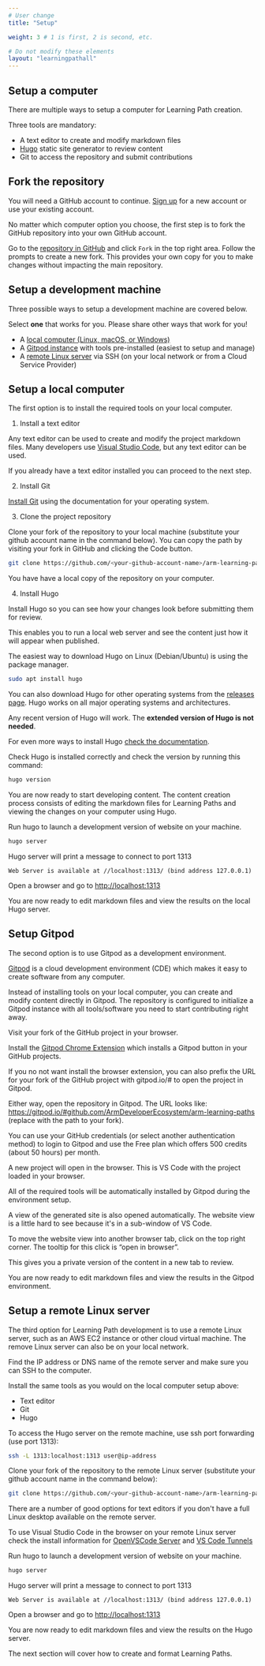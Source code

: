 ```yaml
---
# User change
title: "Setup"

weight: 3 # 1 is first, 2 is second, etc.

# Do not modify these elements
layout: "learningpathall"
---
```


## Setup a computer

There are multiple ways to setup a computer for Learning Path creation. 

Three tools are mandatory:
- A text editor to create and modify markdown files
- [Hugo](https://gohugo.io/) static site generator to review content 
- Git to access the repository and submit contributions

## Fork the repository

You will need a GitHub account to continue. [Sign up](https://github.com/signup) for a new account or use your existing account.

No matter which computer option you choose, the first step is to fork the GitHub repository into your own GitHub account. 

Go to the [repository in GitHub](https://github.com/ArmDeveloperEcosystem/arm-learning-paths) and click `Fork` in the top right area. Follow the prompts to create a new fork. This provides your own copy for you to make changes without impacting the main repository. 

## Setup a development machine 

Three possible ways to setup a development machine are covered below. 

Select **one** that works for you. Please share other ways that work for you!

- A [local computer (Linux, macOS, or Windows)](#setup-a-local-computer)
- A [Gitpod instance](#setup-gitpod) with tools pre-installed (easiest to setup and manage)
- A [remote Linux server](#setup-a-remote-linux-server) via SSH (on your local network or from a Cloud Service Provider)

## Setup a local computer

The first option is to install the required tools on your local computer. 

1. Install a text editor

Any text editor can be used to create and modify the project markdown files. Many developers use [Visual Studio Code](https://code.visualstudio.com/), but any text editor can be used. 

If you already have a text editor installed you can proceed to the next step.

2. Install Git

[Install Git](https://git-scm.com/book/en/v2/Getting-Started-Installing-Git) using the documentation for your operating system. 

3. Clone the project repository

Clone your fork of the repository to your local machine (substitute your github account name in the command below). You can copy the path by visiting your fork in GitHub and clicking the Code button.

```bash
git clone https://github.com/<your-github-account-name>/arm-learning-paths
```

You have have a local copy of the repository on your computer. 

4. Install Hugo

Install Hugo so you can see how your changes look before submitting them for review. 

This enables you to run a local web server and see the content just how it will appear when published. 

The easiest way to download Hugo on Linux (Debian/Ubuntu) is using the package manager.

```bash
sudo apt install hugo
```

You can also download Hugo for other operating systems from the [releases page](https://github.com/gohugoio/hugo/releases). Hugo works on all major operating systems and architectures. 

Any recent version of Hugo will work. The **extended version of Hugo is not needed**. 

For even more ways to install Hugo [check the documentation](https://gohugo.io/getting-started/installing).

Check Hugo is installed correctly and check the version by running this command:

```bash
hugo version
```
You are now ready to start developing content. The content creation process consists of editing the markdown files for Learning Paths and viewing the changes on your computer using Hugo.

Run hugo to launch a development version of website on your machine.

```bash
hugo server
```

Hugo server will print a message to connect to port 1313

```console
Web Server is available at //localhost:1313/ (bind address 127.0.0.1)
```

Open a browser and go to [http://localhost:1313](http://localhost:1313)

You are now ready to edit markdown files and view the results on the local Hugo server. 

## Setup Gitpod

The second option is to use Gitpod as a development environment.

[Gitpod](https://www.gitpod.io/) is a cloud development environment (CDE) which makes it easy to create software from any computer. 

Instead of installing tools on your local computer, you can create and modify content directly in Gitpod. The repository is configured to initialize a Gitpod instance with all tools/software you need to start contributing right away. 

Visit your fork of the GitHub project in your browser. 

Install the [Gitpod Chrome Extension](https://chrome.google.com/webstore/detail/gitpod-always-ready-to-co/dodmmooeoklaejobgleioelladacbeki) which installs a Gitpod button in your GitHub projects. 

If you no not want install the browser extension, you can also prefix the URL for your fork of the GitHub project with gitpod.io/# to open the project in Gitpod.

Either way, open the repository in Gitpod. The URL looks like: https://gitpod.io/#github.com/ArmDeveloperEcosystem/arm-learning-paths (replace with the path to your fork).

You can use your GitHub credentials (or select another authentication method) to login to Gitpod and use the Free plan which offers 500 credits (about 50 hours) per month. 

A new project will open in the browser. This is VS Code with the project loaded in your browser.

All of the required tools will be automatically installed by Gitpod during the environment setup. 

A view of the generated site is also opened automatically. The website view is a little hard to see because it's in a sub-window of VS Code.
 
To move the website view into another browser tab, click on the top right corner. The tooltip for this click is “open in browser”.

This gives you a private version of the content in a new tab to review. 

You are now ready to edit markdown files and view the results in the Gitpod environment.

## Setup a remote Linux server

The third option for Learning Path development is to use a remote Linux server, such as an AWS EC2 instance or other cloud virtual machine. The remove Linux server can also be on your local network.

Find the IP address or DNS name of the remote server and make sure you can SSH to the computer. 

Install the same tools as you would on the local computer setup above: 

- Text editor
- Git
- Hugo 

To access the Hugo server on the remote machine, use ssh port forwarding (use port 1313):

```bash
ssh -L 1313:localhost:1313 user@ip-address
```

Clone your fork of the repository to the remote Linux server (substitute your github account name in the command below):
```bash
git clone https://github.com/<your-github-account-name>/arm-learning-paths
```

There are a number of good options for text editors if you don't have a full Linux desktop available on the remote server.

To use Visual Studio Code in the browser on your remote Linux server check the install information for [OpenVSCode Server](/install-tools/openvscode-server/) and [VS Code Tunnels](/install-tools/vscode-tunnels/)

Run hugo to launch a development version of website on your machine.

```bash
hugo server
```

Hugo server will print a message to connect to port 1313

```console
Web Server is available at //localhost:1313/ (bind address 127.0.0.1)
```

Open a browser and go to [http://localhost:1313](http://localhost:1313)

You are now ready to edit markdown files and view the results on the Hugo server. 

The next section will cover how to create and format Learning Paths. 
